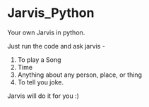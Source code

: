 # Jarvis_Python
Your own Jarvis in python.


Just run the code and ask jarvis -

1. To play a Song
2. Time
3. Anything about any person, place, or thing
4. To tell you joke.


Jarvis will do it for you :)

